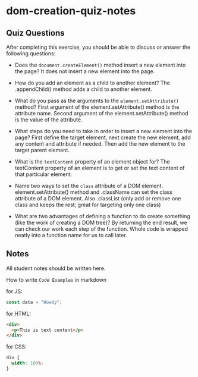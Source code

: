 # dom-creation-quiz-notes

## Quiz Questions

After completing this exercise, you should be able to discuss or answer the following questions:

- Does the `document.createElement()` method insert a new element into the page?
It does not insert a new element into the page.

- How do you add an element as a child to another element?
The .appendChild() method adds a child to another element.

- What do you pass as the arguments to the `element.setAttribute()` method?
First argument of the element.setAttribute() method is the attribute name.
Second argument of the element.setAttribute() method is the value of the attribute.

- What steps do you need to take in order to insert a new element into the page?
First define the target element, next create the new element,
add any content and attribute if needed. Then add the new element to the target parent element.

- What is the `textContent` property of an element object for?
The textContent property of an element is to get or set the text content of that particular element.

- Name two ways to set the `class` attribute of a DOM element.
element.setAttribute() method and .className can set the class attribute of a DOM element. Also .classList (only add or remove one class and keeps the rest; great for targeting only one class)

- What are two advantages of defining a function to do create something (like the work of creating a DOM tree)?
By returning the end result, we can check our work each step of the function.
Whole code is wrapped neatly into a function name for us to call later.

## Notes

All student notes should be written here.


How to write `Code Examples` in markdown

for JS:

```javascript
const data = "Howdy";
```

for HTML:

```html
<div>
  <p>This is text content</p>
</div>
```

for CSS:

```css
div {
  width: 100%;
}
```
